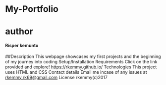 # My-Portfolio
# author
#### Risper kemunto
##Description
This webpage showcases my first projects and the beginning of my journey into coding
Setup/Installation Requirements
Click on the link provided and explore!
https://rkemmy.github.io/
Technologies
This project uses HTML and CSS
Contact details
Email me incase of any issues at rkemmy.rk69@gmail.com
License
rkemmy(c)2017
